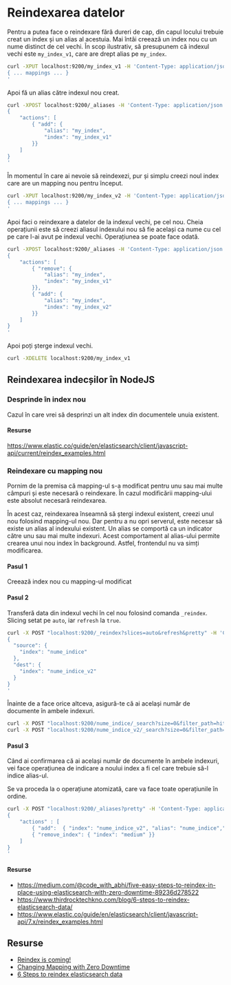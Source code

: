 # Reindexarea datelor

Pentru a putea face o reindexare fără dureri de cap, din capul locului trebuie creat un index și un alias al acestuia. Mai întâi creează un index nou cu un nume distinct de cel vechi. În scop ilustrativ, să presupunem că indexul vechi este `my_index_v1`, care are drept alias pe `my_index`.

```bash
curl -XPUT localhost:9200/my_index_v1 -H 'Content-Type: application/json' -d '
{ ... mappings ... }
'
```

Apoi fă un alias către indexul nou creat.

```bash
curl -XPOST localhost:9200/_aliases -H 'Content-Type: application/json' -d '
{
    "actions": [
        { "add": {
            "alias": "my_index",
            "index": "my_index_v1"
        }}
    ]
}
'
```

În momentul în care ai nevoie să reindexezi, pur și simplu creezi noul index care are un mapping nou pentru început.

```bash
curl -XPUT localhost:9200/my_index_v2 -H 'Content-Type: application/json' -d '
{ ... mappings ... }
'
```

Apoi faci o reindexare a datelor de la indexul vechi, pe cel nou. Cheia operațiunii este să creezi aliasul indexului nou să fie același ca nume cu cel pe care l-ai avut pe indexul vechi. Operațiunea se poate face odată.

```bash
curl -XPOST localhost:9200/_aliases -H 'Content-Type: application/json' -d '
{
    "actions": [
        { "remove": {
            "alias": "my_index",
            "index": "my_index_v1"
        }},
        { "add": {
            "alias": "my_index",
            "index": "my_index_v2"
        }}
    ]
}
'
```

Apoi poți șterge indexul vechi.

```bash
curl -XDELETE localhost:9200/my_index_v1
```

## Reindexarea indecșilor în NodeJS

### Desprinde în index nou
Cazul în care vrei să desprinzi un alt index din documentele unuia existent.

#### Resurse
https://www.elastic.co/guide/en/elasticsearch/client/javascript-api/current/reindex_examples.html

### Reindexare cu mapping nou

Pornim de la premisa că mapping-ul s-a modificat pentru unu sau mai multe câmpuri și este necesară o reindexare. În cazul modificării mapping-ului este absolut necesară reindexarea.

În acest caz, reindexarea înseamnă să ștergi indexul existent, creezi unul nou folosind mapping-ul nou. Dar pentru a nu opri serverul, este necesar să existe un alias al indexului existent. Un alias se comportă ca un indicator către unu sau mai multe indexuri. Acest comportament al alias-ului permite crearea unui nou index în background. Astfel, frontendul nu va simți modificarea.

#### Pasul 1
Creează index nou cu mapping-ul modificat

#### Pasul 2
Transferă data din indexul vechi în cel nou folosind comanda `_reindex`. Slicing setat pe `auto`, iar `refresh` la `true`.

```bash
curl -X POST "localhost:9200/_reindex?slices=auto&refresh&pretty" -H 'Content-Type: application/json' -d'
{
  "source": {
    "index": "nume_indice"
  },
  "dest": {
    "index": "nume_indice_v2"
  }
}
'
```

Înainte de a face orice altceva, asigură-te că ai același număr de documente în ambele indexuri.

```bash
curl -X POST "localhost:9200/nume_indice/_search?size=0&filter_path=hits.total&pretty"
curl -X POST "localhost:9200/nume_indice_v2/_search?size=0&filter_path=hits.total&pretty"
```

#### Pasul 3

Când ai confirmarea că ai același număr de documente în ambele indexuri, vei face operațiunea de indicare a noului index a fi cel care trebuie să-l indice alias-ul.

Se va proceda la o operațiune atomizată, care va face toate operațiunile în ordine.

```bash
curl -X POST "localhost:9200/_aliases?pretty" -H 'Content-Type: application/json' -d'
{
    "actions" : [
        { "add":  { "index": "nume_indice_v2", "alias": "nume_indice","is_write_index":true } },
        { "remove_index": { "index": "medium" }}
    ]
}
'
```

#### Resurse

- https://medium.com/@code_with_abhi/five-easy-steps-to-reindex-in-place-using-elasticsearch-with-zero-downtime-89236d278522
- https://www.thirdrocktechkno.com/blog/6-steps-to-reindex-elasticsearch-data/
- https://www.elastic.co/guide/en/elasticsearch/client/javascript-api/7.x/reindex_examples.html

## Resurse

- [Reindex is coming!](https://www.elastic.co/blog/reindex-is-coming)
- [Changing Mapping with Zero Downtime](https://www.elastic.co/blog/changing-mapping-with-zero-downtime)
- [6 Steps to reindex elasticsearch data](https://www.thirdrocktechkno.com/blog/6-steps-to-reindex-elasticsearch-data)
